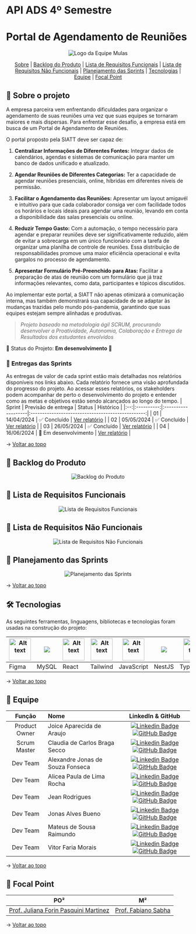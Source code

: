 # API ADS 4º Semestre

# Portal de Agendamento de Reuniões

<p align="center">
      <img src="/docs/img/Logo_Mulas.png" alt="Logo da Equipe Mulas">

<span id="topo">
<p align="center">
    <a href="#sobre">Sobre</a>  |  
    <a href="#backlogs">Backlog do Produto</a>  |  
    <a href="#requisitosfuncionais">Lista de Requisitos Funcionais</a>  | 
    <a href="#requisitosnfuncionais">Lista de Requisitos Não Funcionais</a>  | 
    <a href="#planejamento">Planejamento das Sprints</a>  |   
    <a href="#tecnologias">Tecnologias</a>  |  
    <a href="#equipe">Equipe</a>  |  
    <a href="#focal">Focal Point</a>  
    
</p>
   
<span id="sobre">

## :bookmark_tabs: Sobre o projeto

A empresa parceira vem enfrentando dificuldades para organizar o agendamento de suas reuniões uma vez que suas equipes se tornaram maiores e mais dispersas. Para enfrentar esse desafio, a empresa está em busca de um Portal de Agendamento de Reuniões.

O portal proposto pela SIATT deve ser capaz de:

1. **Centralizar Informações de Diferentes Fontes:** Integrar dados de calendários, agendas e sistemas de comunicação para manter um banco de dados unificado e atualizado.

2. **Agendar Reuniões de Diferentes Categorias:** Ter a capacidade de agendar reuniões presenciais, online, híbridas em diferentes níveis de permissão.

3. **Facilitar o Agendamento das Reuniões:** Apresentar um layout amigavél e intuitivo para que cada colaborador consiga ver com facilidade todos os horários e locais ideais para agendar uma reunião, levando em conta a disponibilidade das salas presenciais ou online.

4. **Reduzir Tempo Gasto:** Com a automação, o tempo necessário para agendar e preparar reuniões deve ser significativamente reduzido, além de evitar a sobrecarga em um único funcionário com a tarefa de organizar uma planilha de controle de reuniões. Essa distribuição de responsabilidades promove uma maior eficiência operacional e evita gargalos no processo de agendamento.

5. **Apresentar Formulário Pré-Preenchido para Atas:** Facilitar a preparação de atas de reunião com um formulário que já traz informações relevantes, como data, participantes e tópicos discutidos.

Ao implementar este portal, a SIATT não apenas otimizará a comunicação interna, mas também demonstrará sua capacidade de se adaptar às mudanças trazidas pelo mundo pós-pandemia, garantindo que suas equipes estejam sempre alinhadas e produtivas.

> _Projeto baseado na metodologia ágil SCRUM, procurando desenvolver a Proatividade, Autonomia, Colaboração e Entrega de Resultados dos estudantes envolvidos_

:pushpin: Status do Projeto: **Em desenvolvimento** 🚧

### 🏁 Entregas das Sprints

As entregas de valor de cada sprint estão mais detalhadas nos relatórios disponíveis nos links abaixo. Cada relatório fornece uma visão aprofundada do progresso do projeto. Ao acessar esses relatórios, os stakeholders podem acompanhar de perto o desenvolvimento do projeto e entender como as metas e objetivos estão sendo alcançados ao longo do tempo.
| Sprint | Previsão de entrega | Status | Histórico |
|:--:|:----------:|:-------------------|:-------------------------------------------------:|
| 01 | 14/04/2024 | :white_check_mark: Concluído | [Ver relatório](https://github.com/m-u-l-a-s/API-SIATT/tree/develop/docs/Sprint01/README.md) |
| 02 | 05/05/2024 | :white_check_mark: Concluído | [Ver relatório](https://github.com/m-u-l-a-s/API-SIATT/tree/develop/docs/Sprint02/README.md) |
| 03 | 26/05/2024 | :white_check_mark: Concluído | [Ver relatório](https://github.com/m-u-l-a-s/API-SIATT/tree/develop/docs/Sprint03/README.md) |
| 04 | 16/06/2024 | 🚧 Em desenvolvimento | [Ver relatório](https://github.com/m-u-l-a-s/API-SIATT/tree/develop/docs/Sprint04/README.md) |

→ [Voltar ao topo](#topo)

<span id="backlogs">

## :dart: Backlog do Produto

<p align="center">
      <img src="/docs/img/Backlog_do_produto.jpg" alt="Backlog do Produto">

<span id="requisitosfuncionais">

## :dart: Lista de Requisitos Funcionais

<p align="center">
      <img src="/docs/img/Requisitos_Funcionais.jpg" alt="Lista de Requisitos Funcionais">

<span id="requisitosnfuncionais">

## :dart: Lista de Requisitos Não Funcionais

<p align="center">
      <img src="/docs/img/Requisitos_NFuncionais.jpg" alt="Lista de Requisitos Não Funcionais">

<span id="planejamento">

## :dart: Planejamento das Sprints

<p align="center">
      <img src="/docs/img/Planejamento_das_sprints.jpg" alt="Planejamento das Sprints">

→ [Voltar ao topo](#topo)

<span id="tecnologias">

## 🛠️ Tecnologias

As seguintes ferramentas, linguagens, bibliotecas e tecnologias foram usadas na construção do projeto:

<table>
  <thead>
    <th><img
    src="https://user-images.githubusercontent.com/89823203/190877360-8c7f93cf-5f62-4f49-8641-3b605deb513e.png"
    alt="Alt text"
    title="Figma"
    style="display: inline-block; margin: 0 auto; width: 60px"></th>
    <th><img
    src="https://cdn.jsdelivr.net/gh/devicons/devicon@latest/icons/mysql/mysql-original-wordmark.svg" /></th>
    <th><img
    src="https://cdn.jsdelivr.net/gh/devicons/devicon@latest/icons/react/react-original.svg"
    alt="Alt text"
    title="React"
    style="display: inline-block; margin: 0 auto; width: 60px"></th>
    <th><img
    src="https://github.com/apiFatec/API-3-Semestre-Ionic/assets/112169639/8f7699b6-4ee3-4bfb-a761-f79faa45049d"
    alt="Alt text"
    title="Tailwind"
    style="display: inline-block; margin: 0 auto; width: 60px"></th>
     <th><img
    src="https://user-images.githubusercontent.com/89823203/190717820-53e9f06b-1aec-4e46-91e1-94ea2cf07100.svg"
    alt="Alt text"
    title="JavaScript"
    style="display: inline-block; margin: 0 auto; width: 60px"></th>
    <th><img
    src="https://cdn.jsdelivr.net/gh/devicons/devicon@latest/icons/nestjs/nestjs-original.svg" /></th>
     <th><img
    src="https://cdn.jsdelivr.net/gh/devicons/devicon/icons/typescript/typescript-original.svg"
    alt="Alt text"
    title="TypeScript"
    style="display: inline-block; margin: 0 auto; width: 60px"></th>
     <th><img
    src="https://cdn.jsdelivr.net/gh/devicons/devicon/icons/nodejs/nodejs-original-wordmark.svg"
    alt="Alt text"
    title="Node.Js"
    style="display: inline-block; margin: 0 auto; width: 60px"></th>
  </thead>

  <tbody>
    <td>Figma</td>
    <td>MySQL</td>
    <td>React</td>
    <td>Tailwind</td>
    <td>JavaScript</td>
    <td>NestJS</td>
    <td>Typescript</td>
    <td>Node.Js</td>
  </tbody>

</table>
    
→ [Voltar ao topo](#topo)

<span id="equipe">

## :bust_in_silhouette: Equipe

|    Função     | Nome                             |                                                                                                                                                            LinkedIn & GitHub                                                                                                                                                            |
| :-----------: | :------------------------------- | :-------------------------------------------------------------------------------------------------------------------------------------------------------------------------------------------------------------------------------------------------------------------------------------------------------------------------------------: |
| Product Owner | Joice Aparecida de Araujo        |          [![Linkedin Badge](https://img.shields.io/badge/Linkedin-blue?style=flat-square&logo=Linkedin&logoColor=white)](https://www.linkedin.com/in/joice-aparecida-581226250/) [![GitHub Badge](https://img.shields.io/badge/GitHub-111217?style=flat-square&logo=github&logoColor=white)](https://github.com/Joice-Araujo)           |
| Scrum Master  | Claudia de Carlos Braga Secco    |            [![Linkedin Badge](https://img.shields.io/badge/Linkedin-blue?style=flat-square&logo=Linkedin&logoColor=white)](https://www.linkedin.com/in/cláudia-braga-79b6b2278/) [![GitHub Badge](https://img.shields.io/badge/GitHub-111217?style=flat-square&logo=github&logoColor=white)](https://github.com/ClaudiaCBS)             |
|   Dev Team    | Alexandre Jonas de Souza Fonseca | [![Linkedin Badge](https://img.shields.io/badge/Linkedin-blue?style=flat-square&logo=Linkedin&logoColor=white)](https://www.linkedin.com/in/alexandre-jonas-de-souza-fonseca-989920181/) [![GitHub Badge](https://img.shields.io/badge/GitHub-111217?style=flat-square&logo=github&logoColor=white)](https://github.com/AlexandreJonas) |
|   Dev Team    | Alicea Paula de Lima Rocha       |     [![Linkedin Badge](https://img.shields.io/badge/Linkedin-blue?style=flat-square&logo=Linkedin&logoColor=white)](https://www.linkedin.com/in/alícea-paula-de-lima-rocha-bab682157/) [![GitHub Badge](https://img.shields.io/badge/GitHub-111217?style=flat-square&logo=github&logoColor=white)](https://github.com/alicearocha)      |
|   Dev Team    | Jean Rodrigues                   |          [![Linkedin Badge](https://img.shields.io/badge/Linkedin-blue?style=flat-square&logo=Linkedin&logoColor=white)](https://www.linkedin.com/in/jean-rodrigues-0569a0251/) [![GitHub Badge](https://img.shields.io/badge/GitHub-111217?style=flat-square&logo=github&logoColor=white)](https://github.com/JeanRodrigues1)          |
|   Dev Team    | Jonas Alves Bueno                |                  [![Linkedin Badge](https://img.shields.io/badge/Linkedin-blue?style=flat-square&logo=Linkedin&logoColor=white)](https://www.linkedin.com/in/jonas-alves/) [![GitHub Badge](https://img.shields.io/badge/GitHub-111217?style=flat-square&logo=github&logoColor=white)](https://github.com/dodekafonos)                  |
|   Dev Team    | Mateus de Sousa Raimundo         |           [![Linkedin Badge](https://img.shields.io/badge/Linkedin-blue?style=flat-square&logo=Linkedin&logoColor=white)](https://www.linkedin.com/in/mateus-sousa-ba976423a/) [![GitHub Badge](https://img.shields.io/badge/GitHub-111217?style=flat-square&logo=github&logoColor=white)](https://github.com/MateusdiSousa)            |
|   Dev Team    | Vitor Faria Morais               |          [![Linkedin Badge](https://img.shields.io/badge/Linkedin-blue?style=flat-square&logo=Linkedin&logoColor=white)](https://www.linkedin.com/in/vitor-faria-morais-330b19204/) [![GitHub Badge](https://img.shields.io/badge/GitHub-111217?style=flat-square&logo=github&logoColor=white)](https://github.com/vmorais111)          |

→ [Voltar ao topo](#topo)

<span id="focal">

## 🚀 Focal Point<a id="focal"></a>

|                                                                                                     PO²                                                                                                      |                                                                                   M²                                                                                   |
| :----------------------------------------------------------------------------------------------------------------------------------------------------------------------------------------------------------: | :--------------------------------------------------------------------------------------------------------------------------------------------------------------------: |
| <a href='https://www.linkedin.com/in/juliana-forin-pasquini-martinez-756b24163?utm_source=share&utm_campaign=share_via&utm_content=profile&utm_medium=android_app'>Prof. Juliana Forin Pasquini Martinez</a> | <a href='https://www.linkedin.com/in/fabiano-sabha-8661b4?utm_source=share&utm_campaign=share_via&utm_content=profile&utm_medium=android_app'>Prof. Fabiano Sabha </a> |

→ [Voltar ao topo](#topo)
